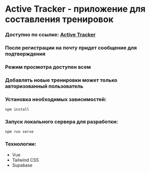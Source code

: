 # Active Tracker - приложение для составления тренировок
### Доступно по ссылке: <a href="https://activity-tracker-1.netlify.app/">Active Tracker</a>
### После регистрации на почту придет сообщение для подтверждения

### Режим просмотра доступен всем
### Добавлять новые тренировки может только авторизованный пользователь

### Установка необходимых зависимостей:
```
npm install
```

### Запуск локального сервера для разработки:
```
npm run serve
```

### Технологии:
- Vue
- Tailwind CSS
- Supabase
